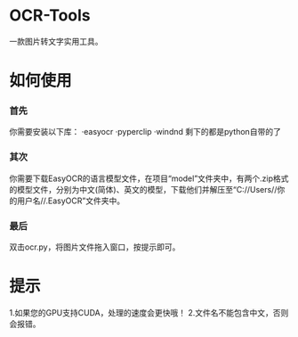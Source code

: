# OCR-Tools
一款图片转文字实用工具。
# 如何使用
### 首先
你需要安装以下库：
  ·easyocr
  ·pyperclip
  ·windnd
 剩下的都是python自带的了
 ### 其次
 你需要下载EasyOCR的语言模型文件，在项目“model”文件夹中，有两个.zip格式的模型文件，分别为中文(简体)、英文的模型，下载他们并解压至“C://Users//你的用户名//.EasyOCR”文件夹中。
 ### 最后
 双击ocr.py，将图片文件拖入窗口，按提示即可。
 
 # 提示
 1.如果您的GPU支持CUDA，处理的速度会更快哦！
 2.文件名不能包含中文，否则会报错。
